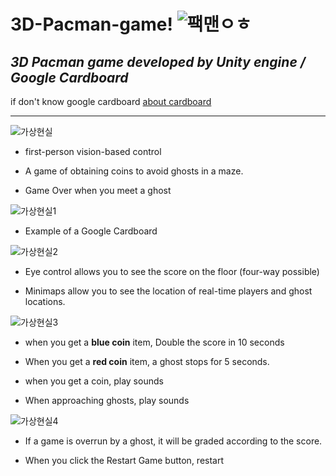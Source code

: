 # 3D-Pacman-game! ![팩맨ㅇㅎ](https://user-images.githubusercontent.com/26848932/81146776-e741f980-8fb3-11ea-8697-7f3dbbfa4a48.png)
## *3D Pacman game developed by Unity engine / Google Cardboard* 
if don't know google cardboard [about cardboard](https://ko.wikipedia.org/wiki/%EA%B5%AC%EA%B8%80_%EC%B9%B4%EB%93%9C%EB%B3%B4%EB%93%9C)

---------------------------------------------------------------------------------------------------------
![가상현실](https://user-images.githubusercontent.com/26848932/81145974-5d456100-8fb2-11ea-800f-5afac60a6cef.png)


* first-person vision-based control
* A game of obtaining coins to avoid ghosts in a maze.

* Game Over when you meet a ghost

![가상현실1](https://user-images.githubusercontent.com/26848932/81146186-bd3c0780-8fb2-11ea-87a0-528a57413628.png)

* Example of a Google Cardboard

![가상현실2](https://user-images.githubusercontent.com/26848932/81146189-bdd49e00-8fb2-11ea-9611-ce1ee3275d5b.png)

* Eye control allows you to see the score on the floor (four-way possible)

* Minimaps allow you to see the location of real-time players and ghost locations.


![가상현실3](https://user-images.githubusercontent.com/26848932/81146190-be6d3480-8fb2-11ea-9390-2823747c5ace.png)

* when you get a **blue coin** item, Double the score in 10 seconds 

* When you get a **red coin** item, a ghost stops for 5 seconds.

* when you get a coin, play sounds

* When approaching ghosts, play sounds


![가상현실4](https://user-images.githubusercontent.com/26848932/81146191-be6d3480-8fb2-11ea-87de-3ea1e7b596aa.png)

* If a game is overrun by a ghost, it will be graded according to the score.

* When you click the Restart Game button, restart

